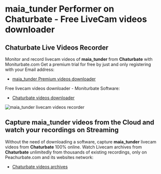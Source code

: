 # maia_tunder Performer on Chaturbate - Free LiveCam videos downloader

## Chaturbate Live Videos Recorder

Monitor and record livecam videos of **maia_tunder** from **Chaturbate** with Moniturbate.com
Get a premium trial for free by just and only registering with your Email address:
* [maia_tunder Premium videos downloader](https://moniturbate.com/request-demo-licence-key.html)

Free livecam videos downloader - Moniturbate Software:
* [Chaturbate videos downloader](https://moniturbate.com/moniturbate-download-software.html)

![maia_tunder livecam videos recorder](https://peachurnet.com/templates/moniturbate-software.png)


## Capture maia_tunder videos from the Cloud and watch your recordings on Streaming

Without the need of downloading a software, capture **maia_tunder** livecam videos from **Chaturbate** 100% online.
Watch Livecam archives from **Chaturbate** unlimitedly from thousands of existing recordings, only on Peachurbate.com and its websites network:
* [Chaturbate videos archives](https://peachurnet.com/)